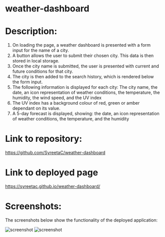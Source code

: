 # weather-dashboard

# Description:

1. On loading the page, a weather dashboard is presented with a form input for the name of a city.
2. A button allows the user to submit their chosen city. This data is then stored in local storage.
3. Once the city name is submitted, the user is presented with current and future conditions for that city.
4. The city is then added to the search history, which is rendered below the form input.
5. The following information is displayed for each city:
   The city name, the date, an icon representation of weather conditions, the temperature, the humidity, the wind speed, and the UV index
6. The UV index has a background colour of red, green or amber dependant on its value.
7. A 5-day forecast is displayed, showing: the date, an icon representation of weather conditions, the temperature, and the humidity

# Link to repository:

https://github.com/SyreetaC/weather-dashboard

# Link to deployed page

https://syreetac.github.io/weather-dashboard/

# Screenshots:

The screenshots below show the functionality of the deployed application:

![screenshot]()
![screenshot]()
